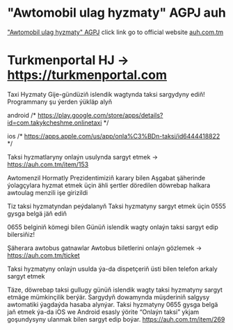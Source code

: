 # "Awtomobil ulag hyzmaty" AGPJ auh
["Awtomobil ulag hyzmaty" AGPJ](https://auh.com.tm) click link go to official website
[auh.com.tm](https://auh.com.tm)

# Turkmenportal HJ -> https://turkmenportal.com

Taxi Hyzmaty
Gije-gündüziň islendik wagtynda taksi sargydyny ediň!
Programmany şu ýerden ýükläp alyň

android /*
https://play.google.com/store/apps/details?id=com.takykcheshme.onlinetaxi
*/

ios /*
https://apps.apple.com/us/app/onla%C3%BDn-taksi/id6444418822
*/

Taksi hyzmatlaryny onlaýn usulynda sargyt etmek -> https://auh.com.tm/item/153

Awtomenzil
Hormatly Prezidentimiziň karary bilen Aşgabat şäherinde ýolagçylara hyzmat etmek üçin ähli şertler döredilen döwrebap halkara awtoulag menzili işe girizildi

Tiz taksi hyzmatyndan peýdalanyň
Taksi hyzmatyny sargyt etmek üçin 0555 gysga belgä jäň ediň


0655 belginiň kömegi bilen
Günüň islendik wagty onlaýn taksi sargyt edip bilersiňiz!

Şäherara awtobus gatnawlar
Awtobus biletlerini onlaýn gözlemek -> https://auh.com.tm/ticket


Taksi hyzmatyny onlaýn usulda ýa-da dispetçeriň üsti bilen telefon arkaly sargyt etmek

Täze, döwrebap taksi gullugy günüň islendik wagty taksi hyzmatyny sargyt etmäge mümkinçilik berýär. Sargydyň dowamynda müşderiniň salgysy awtomatiki ýagdaýda hasaba alynýar. Taksi hyzmatyny 0655 gysga belgä jaň etmek ýa-da iOS we Android esasly ýörite “Onlaýn taksi” ykjam goşundysyny ulanmak bilen sargyt edip boýar. 
https://auh.com.tm/item/269
